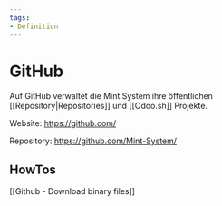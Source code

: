 ```yaml
---
tags:
- Definition
---
```

# GitHub

Auf GitHub verwaltet die Mint System ihre öffentlichen [[Repository|Repositories]] und [[Odoo.sh]] Projekte.

Website: <https://github.com/>

Repository: <https://github.com/Mint-System/>

## HowTos

[[Github - Download binary files]]